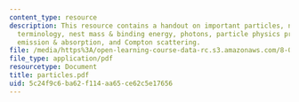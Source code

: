 ```yaml
---
content_type: resource
description: This resource contains a handout on important particles, nuclear physics
  terminology, nest mass & binding energy, photons, particle physics processes, photon
  emission & absorption, and Compton scattering.
file: /media/https%3A/open-learning-course-data-rc.s3.amazonaws.com/8-033-relativity-fall-2006/5c24f9c6ba62f114aa65ce62c5e17656_particles.pdf
file_type: application/pdf
resourcetype: Document
title: particles.pdf
uid: 5c24f9c6-ba62-f114-aa65-ce62c5e17656
---
```

